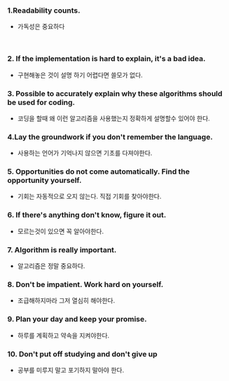 ### 1.Readability counts. 
- 가독성은 중요하다
<br>

### 2. If the implementation is hard to explain, it's a bad idea.
- 구현해놓은 것이 설명 하기 어렵다면 쓸모가 없다.

### 3. Possible to accurately explain why these algorithms should be used for coding.
- 코딩을 할때 왜 이런 알고리즘을 사용했는지 정확하게 설명할수 있어야 한다.

### 4.Lay the groundwork if you don't remember the language.
- 사용하는 언어가 기억나지 않으면 기초를 다져야한다.

### 5. Opportunities do not come automatically. Find the opportunity yourself.
- 기회는 자동적으로 오지 않는다. 직접 기회를 찾아야한다.

### 6. If there's anything don't know, figure it out.
- 모르는것이 있으면 꼭 알아야한다.

### 7. Algorithm is really important.
- 알고리즘은 정말 중요하다.

### 8. Don't be impatient. Work hard on yourself.
- 조급해하지마라 그저 열심히 해야한다.

### 9. Plan your day and keep your promise.
- 하루를 계획하고 약속을 지켜야한다.

### 10. Don't put off studying and don't give up
- 공부를 미루지 말고 포기하지 말아야 한다.




